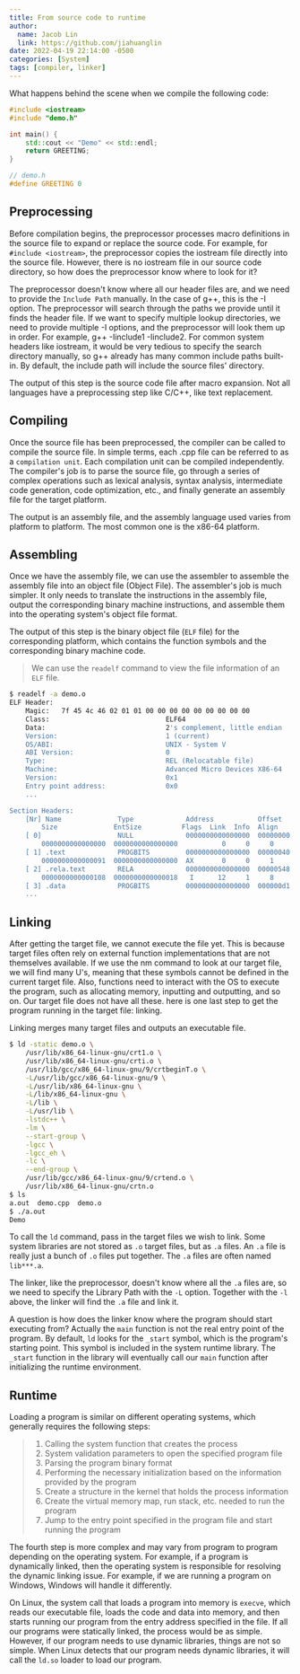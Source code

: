 ```yaml
---
title: From source code to runtime
author:
  name: Jacob Lin
  link: https://github.com/jiahuanglin
date: 2022-04-19 22:14:00 -0500
categories: [System]
tags: [compiler, linker]
---
```


What happens behind the scene when we compile the following code:

```c++
#include <iostream>
#include "demo.h"

int main() {
    std::cout << "Demo" << std::endl;
    return GREETING;
}

// demo.h
#define GREETING 0
```

## Preprocessing
Before compilation begins, the preprocessor processes macro definitions in the source file to expand or replace the source code. For example, for `#include <iostream>`, the preprocessor copies the iostream file directly into the source file. However, there is no iostream file in our source code directory, so how does the preprocessor know where to look for it?

The preprocessor doesn't know where all our header files are, and we need to provide the `Include Path` manually. In the case of g++, this is the -I option. The preprocessor will search through the paths we provide until it finds the header file. If we want to specify multiple lookup directories, we need to provide multiple -I options, and the preprocessor will look them up in order. For example, g++ -Iinclude1 -Iinclude2. For common system headers like iostream, it would be very tedious to specify the search directory manually, so g++ already has many common include paths built-in. By default, the include path will include the source files' directory.

The output of this step is the source code file after macro expansion. Not all languages have a preprocessing step like C/C++, like text replacement.

## Compiling
Once the source file has been preprocessed, the compiler can be called to compile the source file. In simple terms, each .cpp file can be referred to as a `compilation unit`. Each compilation unit can be compiled independently. The compiler's job is to parse the source file, go through a series of complex operations such as lexical analysis, syntax analysis, intermediate code generation, code optimization, etc., and finally generate an assembly file for the target platform.

The output is an assembly file, and the assembly language used varies from platform to platform. The most common one is the x86-64 platform.

## Assembling
Once we have the assembly file, we can use the assembler to assemble the assembly file into an object file (Object File). The assembler's job is much simpler. It only needs to translate the instructions in the assembly file, output the corresponding binary machine instructions, and assemble them into the operating system's object file format.

The output of this step is the binary object file (`ELF` file) for the corresponding platform, which contains the function symbols and the corresponding binary machine code.

> We can use the `readelf` command to view the file information of an `ELF` file.

```Bash
$ readelf -a demo.o
ELF Header:
    Magic:   7f 45 4c 46 02 01 01 00 00 00 00 00 00 00 00 00
    Class:                             ELF64
    Data:                              2's complement, little endian
    Version:                           1 (current)
    OS/ABI:                            UNIX - System V
    ABI Version:                       0
    Type:                              REL (Relocatable file)
    Machine:                           Advanced Micro Devices X86-64
    Version:                           0x1
    Entry point address:               0x0
    ...

Section Headers:
    [Nr] Name              Type             Address           Offset
        Size              EntSize          Flags  Link  Info  Align
    [ 0]                   NULL             0000000000000000  00000000
        0000000000000000  0000000000000000           0     0     0
    [ 1] .text             PROGBITS         0000000000000000  00000040
        0000000000000091  0000000000000000  AX       0     0     1
    [ 2] .rela.text        RELA             0000000000000000  00000548
        0000000000000108  0000000000000018   I      12     1     8
    [ 3] .data             PROGBITS         0000000000000000  000000d1
    ...
```

## Linking
After getting the target file, we cannot execute the file yet. This is because target files often rely on external function implementations that are not themselves available. If we use the nm command to look at our target file, we will find many U's, meaning that these symbols cannot be defined in the current target file. Also, functions need to interact with the OS to execute the program, such as allocating memory, inputting and outputting, and so on. Our target file does not have all these. here is one last step to get the program running in the target file: linking.

Linking merges many target files and outputs an executable file.
 
```Bash
$ ld -static demo.o \
    /usr/lib/x86_64-linux-gnu/crt1.o \
    /usr/lib/x86_64-linux-gnu/crti.o \
    /usr/lib/gcc/x86_64-linux-gnu/9/crtbeginT.o \
    -L/usr/lib/gcc/x86_64-linux-gnu/9 \
    -L/usr/lib/x86_64-linux-gnu \
    -L/lib/x86_64-linux-gnu \
    -L/lib \
    -L/usr/lib \
    -lstdc++ \
    -lm \
    --start-group \
    -lgcc \
    -lgcc_eh \
    -lc \
    --end-group \
    /usr/lib/gcc/x86_64-linux-gnu/9/crtend.o \
    /usr/lib/x86_64-linux-gnu/crtn.o
$ ls
a.out  demo.cpp  demo.o
$ ./a.out
Demo
```

To call the `ld` command, pass in the target files we wish to link. Some system libraries are not stored as `.o` target files, but as `.a` files. An `.a` file is really just a bunch of `.o` files put together. The `.a` files are often named `lib***.a`. 

The linker, like the preprocessor, doesn't know where all the `.a` files are, so we need to specify the Library Path with the `-L` option. Together with the `-l` above, the linker will find the `.a` file and link it.

A question is how does the linker know where the program should start executing from? Actually the `main` function is not the real entry point of the program. By default, `ld` looks for the `_start` symbol, which is the program's starting point. This symbol is included in the system runtime library. The `_start` function in the library will eventually call our `main` function after initializing the runtime environment.

## Runtime
Loading a program is similar on different operating systems, which generally requires the following steps:

> 1. Calling the system function that creates the process
> 2. System validation parameters to open the specified program file
> 3. Parsing the program binary format
> 4. Performing the necessary initialization based on the information provided by the program
> 5. Create a structure in the kernel that holds the process information
> 6. Create the virtual memory map, run stack, etc. needed to run the program
> 7. Jump to the entry point specified in the program file and start running the program

The fourth step is more complex and may vary from program to program depending on the operating system. For example, if a program is dynamically linked, then the operating system is responsible for resolving the dynamic linking issue. For example, if we are running a program on Windows, Windows will handle it differently.

On Linux, the system call that loads a program into memory is `execve`, which reads our executable file, loads the code and data into memory, and then starts running our program from the entry address specified in the file. If all our programs were statically linked, the process would be as simple. However, if our program needs to use dynamic libraries, things are not so simple. When Linux detects that our program needs dynamic libraries, it will call the `ld.so` loader to load our program.